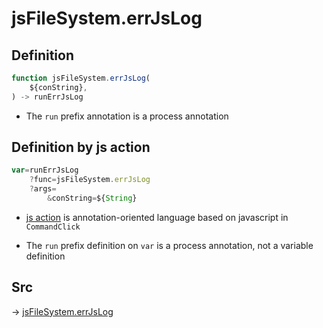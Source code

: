 # jsFileSystem.errJsLog

## Definition

```js.js
function jsFileSystem.errJsLog(
	${conString},
) -> runErrJsLog
```

- The `run` prefix annotation is a process annotation
## Definition by js action

```js.js
var=runErrJsLog
	?func=jsFileSystem.errJsLog
	?args=
		&conString=${String}
```

- [js action](#) is annotation-oriented language based on javascript in `CommandClick`

- The `run` prefix definition on `var` is a process annotation, not a variable definition

## Src

-> [jsFileSystem.errJsLog](https://github.com/puutaro/CommandClick/blob/master/app/src/main/java/com/puutaro/commandclick/fragment_lib/terminal_fragment/js_interface/file/JsFileSystem.kt#L136)


